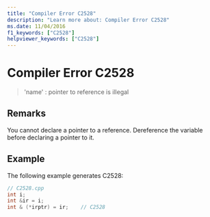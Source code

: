 ```yaml
---
title: "Compiler Error C2528"
description: "Learn more about: Compiler Error C2528"
ms.date: 11/04/2016
f1_keywords: ["C2528"]
helpviewer_keywords: ["C2528"]
---
```

# Compiler Error C2528

> 'name' : pointer to reference is illegal

## Remarks

You cannot declare a pointer to a reference. Dereference the variable before declaring a pointer to it.

## Example

The following example generates C2528:

```cpp
// C2528.cpp
int i;
int &ir = i;
int & (*irptr) = ir;    // C2528
```
